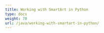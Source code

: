 ```yaml
---
title: Working with SmartArt in Python
type: docs
weight: 70
url: /java/working-with-smartart-in-python/
---
```

